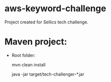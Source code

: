 # aws-keyword-challenge
Project created for Sellics tech challenge.

# Maven project: 
- Root folder:
    
    mvn clean install
    
    java -jar target/tech-challenger-*.jar

 

